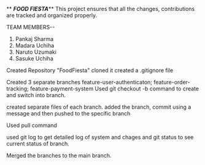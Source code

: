**      _**FOOD FIESTA**_**
This project ensures that all the changes, contributions are tracked and organized properly.


TEAM MEMBERS--
1. Pankaj Sharma
2. Madara Uchiha
3. Naruto Uzumaki
4. Sasuke Uchiha

Created Repository "FoodFiesta"
cloned it
created a .gitignore file


Created 3 separate branches feature-user-authenticaton; feature-order-tracking; feature-payment-system
Used git checkout -b <branchname> command to create and switch into branch.

created separate files of each branch.
added the branch, commit using a message and then pushed to the specific branch

Used pull command

used git log to get detailed log of system and chages
and git status to see current status of branch.

Merged the branches to the main branch.

